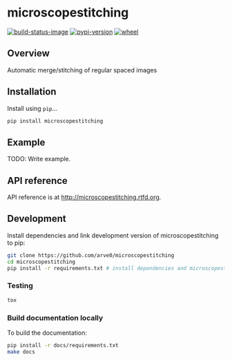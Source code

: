 # microscopestitching

[![build-status-image]][travis]
[![pypi-version]][pypi]
[![wheel]][pypi]

## Overview

Automatic merge/stitching of regular spaced images

## Installation

Install using `pip`...

```bash
pip install microscopestitching
```

## Example

TODO: Write example.

## API reference

API reference is at http://microscopestitching.rtfd.org.

## Development
Install dependencies and link development version of microscopestitching to pip:
```bash
git clone https://github.com/arve0/microscopestitching
cd microscopestitching
pip install -r requirements.txt # install dependencies and microscopestitching-package
```

### Testing
```bash
tox
```

### Build documentation locally
To build the documentation:
```bash
pip install -r docs/requirements.txt
make docs
```



[build-status-image]: https://secure.travis-ci.org/arve0/microscopestitching.png?branch=master
[travis]: http://travis-ci.org/arve0/microscopestitching?branch=master
[pypi-version]: https://pypip.in/version/microscopestitching/badge.svg
[pypi]: https://pypi.python.org/pypi/microscopestitching
[wheel]: https://pypip.in/wheel/microscopestitching/badge.svg
